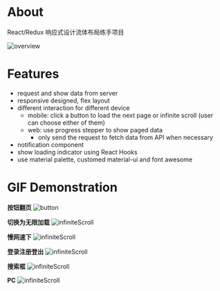# About
React/Redux 响应式设计流体布局练手项目

![overview](./client/gifs/demo-overview.gif)

# Features

* request and show data from server
* responsive designed, flex layout
* different interaction for different device
  * mobile: click a button to load the next page or infinite scroll (user can choose either of them)
  * web: use progress stepper to show paged data
    * only send the request to fetch data from API when necessary
* notification component
* show loading indicator using React Hooks
* use material palette, customed material-ui and font awesome


# GIF Demonstration

**按钮翻页**
![button](./client/gifs/demo-button.gif)


**切换为无限加载**
![infiniteScroll](./client/gifs/demo-switchToInfiniteScroll.gif)


**慢网速下**
![infiniteScroll](./client/gifs/demo-lowspeed.gif)


**登录注册登出**
![infiniteScroll](./client/gifs/demo-form.gif)


**搜索框**
![infiniteScroll](./client/gifs/demo-frameworks.gif)


**PC**
![infiniteScroll](./client/gifs/demo-pc.gif)
